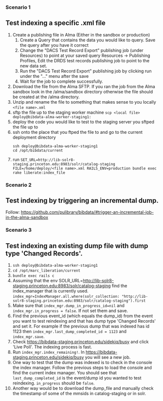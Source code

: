 ### Scenario 1
## Test indexing a specific .xml file

1. Create a publishing file in Alma (Either in the sandbox or production)
    1. Create a Query that contains the data you would like to query.  Save the query after you have it correct
    1. Change the "DACS Test Record Export" publishing job (under Resources) to point at your saved query
       Resources -> Publishing Profiles, Edit the DRDS test records publishing job to point to the new data set.
    1. Run the "DACS Test Record Export" publishing job by clicking run under the "..." menu after the save
    1. Wait for the job to complete successfully.
1. Download the file from the Alma SFTP.  If you ran the job from the Alma sandbox look in the /alma/sandbox directory otherwise the file should be created at the /alma directory.
1. Unzip and rename the file to something that makes sense to you locally `<file name>.xml`
1. sftp the file up to the staging worker machine
   `scp <local file> deploy@bibdata-alma-worker-staging1:`
1. deploy the code you would like to test to the staging server you sftped the file up to 
1. ssh onto the place that you ftped the file to and go to the current deployment directory
   ```
   ssh deploy@bibdata-alma-worker-staging1
   cd /opt/bibdata/current
   ``` 
1. run `SET_URL=http://lib-solr8-staging.princeton.edu:8983/solr/catalog-staging FILE=/home/deploy/<file name>.xml RAILS_ENV=production bundle exec rake liberate:index_file`

### Scenario 2
## Test indexing by triggering an incremental dump.

Follow: https://github.com/pulibrary/bibdata/#trigger-an-incremental-job-in-the-alma-sandbox

### Scenario 3
## Test indexing an existing dump file with dump type 'Changed Records'. 

1. `ssh deploy@bibdata-alma-worker-staging1`
2. `cd /opt/marc_liberation/current`
3. `bundle exec rails c`
4. Assuming that the env SOLR_URL=http://lib-solr8-staging.princeton.edu:8983/solr/catalog-staging find the index_manager that is currently used. `index_mgr=IndexManager.all.where(solr_collection: "http://lib-solr8-staging.princeton.edu:8983/solr/catalog-staging").first`
5. Make sure that `index_mgr.dump_in_progress_id=nil` and `index_mgr.in_progress = false`. If not set them and save. 
6. Find the previous event_id (which equals the dump_id) from the event you want to test reindexing and that has dump type 'Changed Records' and set it. For example if the previous dump that was indexed has id 1123 then `index_mgr.last_dump_completed_id = 1123` and `index_mgr.save`. 
7. Check https://bibdata-staging.princeton.edu/sidekiq/busy and click 'Live Poll'. The indexing process is fast.
8. Run `index_mgr.index_remaining!`. In https://bibdata-staging.princeton.edu/sidekiq/busy you will see a new job.
9. One way to test that the dump was indexed is to check in the console the index manager. Follow the previous steps to load the console and find the current index manager. You should see that `last_dump_completed_id` is the event/dump id you wanted to test reindexing. `in_progress` should be `false`.
10. Another way would be to download the dump_file and manually check the timestamp of some of the mmsids in catalog-staging or in solr.
